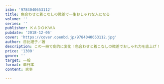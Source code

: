 ```yaml
---
isbn: '9784040653112'
title: 色合わせと着こなしの微差で一生おしゃれな人になる
volume: ''
series: ''
publisher: ＫＡＤＯＫＷＡ
pubdate: '2018-12-06'
cover: 'https://cover.openbd.jp/9784040653112.jpg'
author: 日比理子／著
description: この一冊で劇的に変化！色合わせと着こなしの微差でおしゃれ力を底上げ！
price: '1300'
genre: ''
target: 一般
format: 単行本
content: 家事

---
```

